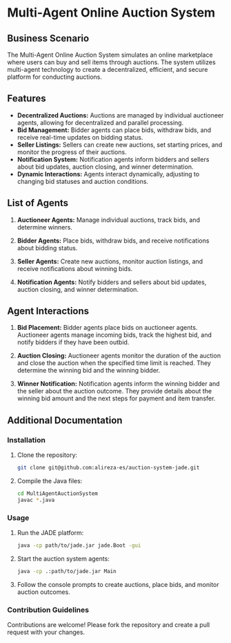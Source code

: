 # Multi-Agent Online Auction System

## Business Scenario

The Multi-Agent Online Auction System simulates an online marketplace where users can buy and sell items through auctions. The system utilizes multi-agent technology to create a decentralized, efficient, and secure platform for conducting auctions.

## Features

- **Decentralized Auctions:** Auctions are managed by individual auctioneer agents, allowing for decentralized and parallel processing.
- **Bid Management:** Bidder agents can place bids, withdraw bids, and receive real-time updates on bidding status.
- **Seller Listings:** Sellers can create new auctions, set starting prices, and monitor the progress of their auctions.
- **Notification System:** Notification agents inform bidders and sellers about bid updates, auction closing, and winner determination.
- **Dynamic Interactions:** Agents interact dynamically, adjusting to changing bid statuses and auction conditions.

## List of Agents

1. **Auctioneer Agents:** Manage individual auctions, track bids, and determine winners.

2. **Bidder Agents:** Place bids, withdraw bids, and receive notifications about bidding status.

3. **Seller Agents:** Create new auctions, monitor auction listings, and receive notifications about winning bids.

4. **Notification Agents:** Notify bidders and sellers about bid updates, auction closing, and winner determination.

## Agent Interactions

1. **Bid Placement:** Bidder agents place bids on auctioneer agents. Auctioneer agents manage incoming bids, track the highest bid, and notify bidders if they have been outbid.

2. **Auction Closing:** Auctioneer agents monitor the duration of the auction and close the auction when the specified time limit is reached. They determine the winning bid and the winning bidder.

3. **Winner Notification:** Notification agents inform the winning bidder and the seller about the auction outcome. They provide details about the winning bid amount and the next steps for payment and item transfer.

## Additional Documentation

### Installation

1. Clone the repository:
   ```bash
   git clone git@github.com:alireza-es/auction-system-jade.git

2. Compile the Java files:
   ```bash
   cd MultiAgentAuctionSystem
   javac *.java
   

### Usage 
1. Run the JADE platform:
   ```bash
   java -cp path/to/jade.jar jade.Boot -gui
2. Start the auction system agents:
   ```bash
   java -cp .:path/to/jade.jar Main
   
3. Follow the console prompts to create auctions, place bids, and monitor auction outcomes.

### Contribution Guidelines
Contributions are welcome! Please fork the repository and create a pull request with your changes.


